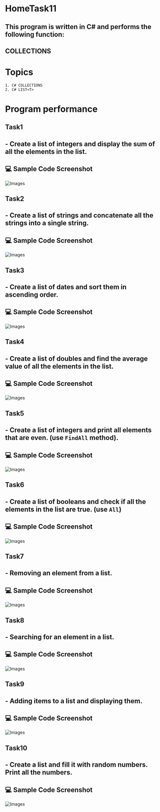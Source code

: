 # HomeTask11

## This program is written in C# and performs the following function:

## COLLECTIONS

# Topics

```
1. C# COLLECTIONS
2. C# LIST<T>
```

# Program performance

## Task1

## - Create a list of integers and display the sum of all the elements in the list.

## 💻 Sample Code Screenshot

![Images](./Pictures/Screenshot_1.png)

## Task2

## - Create a list of strings and concatenate all the strings into a single string.

## 💻 Sample Code Screenshot

![Images](./Pictures/Screenshot_2.png)

## Task3

## - Create a list of dates and sort them in ascending order.

## 💻 Sample Code Screenshot

![Images](./Pictures/Screenshot_3.png)

## Task4

## - Create a list of doubles and find the average value of all the elements in the list.

## 💻 Sample Code Screenshot

![Images](./Pictures/Screenshot_4.png)

## Task5

## - Create a list of integers and print all elements that are even. (use `FindAll` method).

## 💻 Sample Code Screenshot

![Images](./Pictures/Screenshot_5.png)

## Task6

## - Create a list of booleans and check if all the elements in the list are true. (use `All`)

## 💻 Sample Code Screenshot

![Images](./Pictures/Screenshot_6.png)

## Task7

## - Removing an element from a list.

## 💻 Sample Code Screenshot

![Images](./Pictures/Screenshot_7.png)

## Task8

## - Searching for an element in a list.

## 💻 Sample Code Screenshot

![Images](./Pictures/Screenshot_8.png)

## Task9

## - Adding items to a list and displaying them.

## 💻 Sample Code Screenshot

![Images](./Pictures/Screenshot_9.png)

## Task10

## - Create a list and fill it with random numbers. Print all the numbers.

## 💻 Sample Code Screenshot

![Images](./Pictures/Screenshot_10.png)

